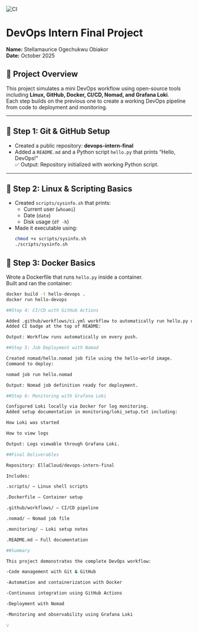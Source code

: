 ![CI](https://github.com/EllaCloud/devops-intern-final/actions/workflows/ci.yml/badge.svg)
# DevOps Intern Final Project


**Name:** Stellamaurice Ogechukwu Obiakor  
**Date:** October 2025  

## 📘 Project Overview
This project simulates a mini DevOps workflow using open-source tools including **Linux, GitHub, Docker, CI/CD, Nomad, and Grafana Loki**.  
Each step builds on the previous one to create a working DevOps pipeline from code to deployment and monitoring.

---

## 🧩 Step 1: Git & GitHub Setup
- Created a public repository: **devops-intern-final**
- Added a `README.md` and a Python script `hello.py` that prints “Hello, DevOps!”  
✅ Output: Repository initialized with working Python script.

---

## 🐧 Step 2: Linux & Scripting Basics
- Created `scripts/sysinfo.sh` that prints:
  - Current user (`whoami`)
  - Date (`date`)
  - Disk usage (`df -h`)
- Made it executable using:
  ```bash
  chmod +x scripts/sysinfo.sh
  ./scripts/sysinfo.sh


## 🐳 Step 3: Docker Basics
Wrote a Dockerfile that runs `hello.py` inside a container.  
Built and ran the container:

```bash
docker build -t hello-devops .
docker run hello-devops

##Step 4: CI/CD with GitHub Actions

Added .github/workflows/ci.yml workflow to automatically run hello.py on every push.
Added CI badge at the top of README:

Output: Workflow runs automatically on every push.

##Step 5: Job Deployment with Nomad

Created nomad/hello.nomad job file using the hello-world image.
Command to deploy:

nomad job run hello.nomad

Output: Nomad job definition ready for deployment.

##Step 6: Monitoring with Grafana Loki

Configured Loki locally via Docker for log monitoring.
Added setup documentation in monitoring/loki_setup.txt including:

How Loki was started

How to view logs

Output: Logs viewable through Grafana Loki.

##Final Deliverables

Repository: EllaCloud/devops-intern-final

Includes:

.scripts/ – Linux shell scripts

.Dockerfile – Container setup

.github/workflows/ – CI/CD pipeline

.nomad/ – Nomad job file

.monitoring/ – Loki setup notes

.README.md – Full documentation

##Summary

This project demonstrates the complete DevOps workflow:

-Code management with Git & GitHub

-Automation and containerization with Docker

-Continuous integration using GitHub Actions

-Deployment with Nomad

-Monitoring and observability using Grafana Loki

💡 
